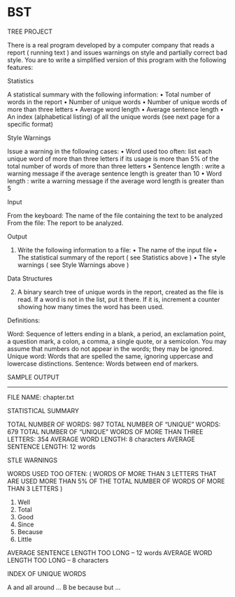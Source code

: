 # BST
 TREE PROJECT

There is a real program developed by a computer company that reads a report ( running text ) and issues warnings on style and partially correct bad style. You are to write a simplified version of this program with the following features:

Statistics

A statistical summary with the following information:
    • Total number of words in the report
    • Number of unique words
    • Number of unique words of more than three letters
    • Average word length 
    • Average sentence length
    • An index (alphabetical listing) of all the unique words (see next page for a specific format) 

Style Warnings

Issue a warning in the following cases:
    • Word used too often: list each unique word of more than three letters if its usage is more than 5% of the total number of words of more than three letters
    • Sentence length : write a warning message if the average sentence length is greater than 10
    • Word length : write a warning message if the average word length is greater than 5

Input

From the keyboard:  The name of the file containing the text to be analyzed
From the file:  The report to be analyzed. 

Output

1. Write the following information to a file:
    • The name of the input file
    • The statistical summary of the report ( see Statistics above )
    • The style warnings ( see Style Warnings above )

Data Structures

2. A binary search tree of unique words in the report, created as the file is read. If a word is not in the list, put it there. If it is, increment a counter showing how many times the word has been used.

Definitions:

Word: Sequence of letters ending in a blank, a period, an exclamation point, a question mark, a colon, a comma, a single quote, or a semicolon. You may assume that numbers do not appear in the words; they may be ignored.
Unique word: Words that are spelled the same, ignoring uppercase and lowercase distinctions.
Sentence: Words between end of markers.

SAMPLE OUTPUT

_________________________________________________________________________


FILE NAME: chapter.txt

STATISTICAL SUMMARY

TOTAL NUMBER OF WORDS: 987
TOTAL NUMBER OF “UNIQUE” WORDS: 679
TOTAL NUMBER OF “UNIQUE” WORDS OF MORE THAN THREE LETTERS: 354
AVERAGE WORD LENGTH: 8 characters 
AVERAGE SENTENCE LENGTH: 12 words

STLE WARNINGS

WORDS USED TOO OFTEN: (  WORDS OF MORE THAN 3 LETTERS THAT ARE USED MORE THAN 5% OF THE TOTAL NUMBER   OF WORDS OF MORE THAN 3 LETTERS )

1) Well
2) Total
3) Good
4) Since
5) Because
6) Little 

AVERAGE SENTENCE LENGTH TOO LONG – 12 words
AVERAGE WORD LENGTH TOO LONG – 8 characters 

INDEX OF UNIQUE WORDS

     
   A
and
all
around
…
   B
be
because
but
…
